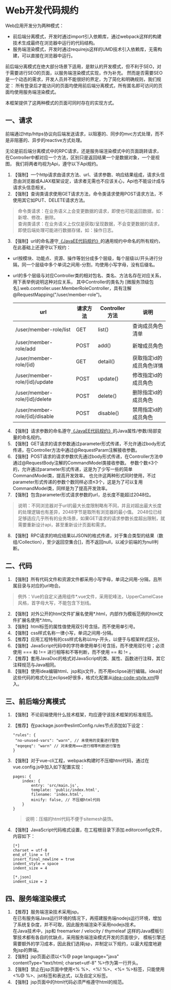 # Web开发代码规约
Web应用开发分为两种模式：

- 前后端分离模式，开发时通过import引入依赖库，通过webpack这样的构建技术生成最终在浏览器中运行的代码结构。  
- 服务端渲染模式，开发时通过requirejs这样的UMD技术引入依赖库，无需构建，可以直接在浏览器中运行。  

前后端分离模式在绝大部分场景下适用，是默认的开发模式，但不利于SEO，对于需要进行SEO的页面，以服务端渲染模式实现，作为补充。
然而是否需要SEO是一个动态的需求，开发人员并不能很好的界定，为了简化和明确规则，我们规定：
所有登录后才能访问的页面均使用前后端分离模式，所有匿名即可访问的页面均使用服务端渲染模式。

本框架提供了这两种模式的页面可同时存在的实现方式。

## 一、请求
前端通过http/https协议向后端发送请求，以阻塞的、同步的mvc方式处理，而不是非阻塞的、异步的reactive方式处理。

无论是前后端分离模式中的RPC请求，还是服务端渲染模式中的页面跳转请求，在Controller中都对应一个方法，区别只是返回结果一个是数据对象，一个是视图，
我们将两者均视为Api，遵守以下Api规约。

1. 【强制】一个http请求由请求方法、url、请求参数、响应结果组成，请求头信息由浏览器或AJAX框架设定，请求者无需也不应该关心，Api也不能设计成与请求头信息相关。
2. 【强制】查询类请求使用GET请求方法，命令类请求使用POST请求方法，不使用其它如PUT、DELETE请求方法。
  > 命令类请求：在业务语义上会变更数据的请求，即使也可能返回数据，如：新增、修改、删除。  
  > 查询类请求：在业务语义上仅仅是获取/呈现数据，不会变更数据的请求，即使后端处理可能进行数据存储，如：操作日志。
3. 【强制】url的命名遵守[《JavaEE代码规约》](java.md)的通用规约中命名的所有规约，在此基础上还遵守以下规约：
  - url按模块、功能点、资源、操作等划分成多个层级，每个层级以/开头进行分隔，同一个层级中多个单词之间用-分割，均使用小写字母，没有后缀名。  
  - url的多个层级与对应Controller类的相对包名、类名、方法名存在对应关系，用下表举例说明这种对应关系，
  其中Controller的类名为 [微服务顶级包名].web.controller.user.MemberRoleController，具有注解@RequestMapping("/user/member-role")。

    url|请求方法|Controller方法|说明
    ---|---|---|---
    /user/member-role/list|GET|list()|查询成员角色清单
    /user/member-role/add|POST|add()|新增成员角色
    /user/member-role/{id}|GET|detail()|获取指定id的成员角色详情
    /user/member-role/{id}/update|POST|update()|修改指定id的成员角色
    /user/member-role/{id}/delete|POST|delete()|删除指定id的成员角色
    /user/member-role/{id}/disable|POST|disable()|禁用指定id的成员角色

4. 【强制】请求参数的命名遵守[《JavaEE代码规约》](java.md)的Java属性/参数/局部变量的命名规约。
5. 【强制】GET请求的请求参数通过parameter形式传递，不允许通过body形式传递，在Controller方法中通过@RequestParam注解接收参数。
6. 【强制】POST请求的请求参数优先通过body形式传递，在Controller方法中通过@RequestBody注解的CommandModel类接收参数。
参数个数≤3个的，允许通过parameter形式传递，这是为了少写一些的简单CommandModel类，提高开发效率。
也允许这两种形式同时使用，不过parameter形式传递的参数个数同样必须≤3个，这是为了可以复用CommandModel类，同样是为了提高开发效率。
7. 【强制】包含parameter形式请求参数的url，总长度不能超过2048位。
  > 说明：不同浏览器对于url的最大长度限制略有不同，并且对超出最大长度的处理逻辑也有差异，2048字节是取所有浏览器的最小值。
  > 2048位已经足够适应几乎所有的业务场景，如果GET请求的请求参数长度超出限制，就需要重新设计api，甚至重新设计页面和需求。
8. 【强制】RPC请求的响应结果以JSON的格式传递，对于集合类型的结果（数组/Collection），至少返回空集合[]，而不返回null，以减少前端的为null判断。

## 二、代码
1. 【强制】所有代码文件和资源文件都采用小写字母，单词之间用-分隔，且所属目录与对应的url吻合。
  > 例外：Vue的自定义通用组件*.vue文件，采用驼峰法，UpperCamelCase风格，首字母大写，不能包含下划线。
2. 【强制】对外公开的html文件扩展名使用*.html，内部作为模板范例的html文件扩展名使用*.htm。
3. 【强制】html标签的属性值使用双引号含括，而不使用单引号。
4. 【强制】css样式名称一律小写，单词之间用-分隔。
5. 【推荐】应用工程特有的css样式名称以my-开头，以便于与框架样式区分。
6. 【强制】JavaScript代码中的字符串使用单引号含括，而不使用双引号；必须使用 === 和 !== 进行相等和不等判断，而不使用 == 和 != 。
6. 【推荐】套用JavaDoc的格式对JavaScript的类、属性、函数进行注释，其它注释规范与Java相同。
7. 【强制】使用idea编辑html、jsp和js文件，而不用eclipse进行编辑。idea对这些代码的格式化比eclipse好很多，格式化配置从[idea-code-style.xml](./idea-code-style.xml)导入。

## 三、前后端分离模式
1. 【强制】不论前端使用什么技术框架，均应遵守该技术框架的标准规范。
2. 【推荐】在package.json中eslintConfig.rules节点添加如下设定：

    ```(json)
   "rules": {
     "no-unused-vars": "warn", // 未使用的变量进行警告
     "eqeqeq": "warn" // 对未使用===进行相等判断进行警告
   }
   ```

3. 【强制】对于vue-cli工程，webpack构建时不压缩html代码，通过在vue.config.js中加入如下配置实现：

    ```(js)
    pages: {
        index: {
            entry: 'src/main.js',
            template: 'public/index.html',
            filename: 'index.html',
            minify: false, // 不压缩html代码
        }
    }
    ```
   > 说明：压缩的html代码不便于sitemesh装饰。
   
4. 【强制】JavaScript代码格式设置，在工程根目录下添加.editorconfig文件，内容如下：

    ```
   [*]
   charset = utf-8
   end_of_line = lf
   insert_final_newline = true
   indent_style = space
   indent_size = 4
   
   [*.json]
   indent_size = 2
   ```

## 四、服务端渲染模式
1. 【推荐】服务端渲染技术采用jsp。  
    在已有服务端Java运行环境的情况下，再搭建服务端nodejs运行环境，增加了系统复杂度，并不可取，因此服务端渲染不采用nodejs技术。  
    在Java技术中，jsp和 freemarker / velocity / thymeleaf 这样的Java模板引擎技术都有各自的优缺点，采用服务端渲染模式开发的页面很少，
    模板引擎还需要额外的学习成本，因此我们选择jsp，并制定以下规约，以最大程度地避免jsp的弊端。
2. 【强制】jsp页面必须以<%@ page language="java" contentType="text/html; charset=utf-8" %>作为第一行开头。
3. 【强制】禁止在jsp页面中使用<% %>、<%! %>、<%= %>标签，只能使用<%@ %>、jstl标签和表达式，以及自定义标签。
4. 【强制】jsp页面中的html代码必须严格遵守html的规范。
    